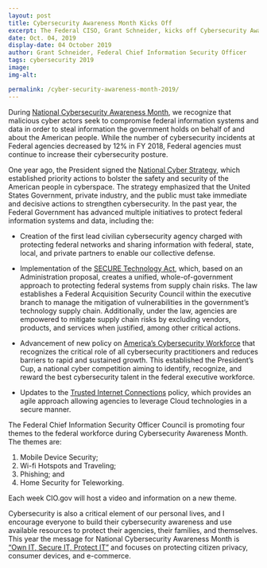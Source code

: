 ```yaml
---
layout: post
title: Cybersecurity Awareness Month Kicks Off
excerpt: The Federal CISO, Grant Schneider, kicks off Cybersecurity Awareness Month
date: Oct. 04, 2019
display-date: 04 October 2019
author: Grant Schneider, Federal Chief Information Security Officer
tags: cybersecurity 2019
image: 
img-alt: 

permalink: /cyber-security-awareness-month-2019/
---
```

During [National Cybersecurity Awareness Month](https://www.whitehouse.gov/wp-content/uploads/2018/09/National-Cyber-Strategy.pdf), we recognize that malicious cyber actors seek to compromise federal information systems and data in order to steal information the government holds on behalf of and about the American people. While the number of cybersecurity incidents at Federal agencies decreased by 12% in FY 2018, Federal agencies must continue to increase their cybersecurity posture. 

One year ago, the President signed the [National Cyber Strategy](https://www.whitehouse.gov/wp-content/uploads/2018/09/National-Cyber-Strategy.pdf), which established priority actions to bolster the safety and security of the American people in cyberspace. The strategy emphasized that the United States Government, private industry, and the public must take immediate and decisive actions to strengthen cybersecurity. In the past year, the Federal Government has advanced multiple initiatives to protect federal information systems and data, including the:    
- Creation of the first lead civilian cybersecurity agency charged with protecting federal networks and sharing information with federal, state, local, and private partners to enable our collective defense. 

- Implementation of the [SECURE Technology Act](https://www.congress.gov/bill/115th-congress/house-bill/7327/text), which, based on an Administration proposal, creates a unified, whole-of-government approach to protecting federal systems from supply chain risks.  The law establishes a Federal Acquisition Security Council within the executive branch to manage the mitigation of vulnerabilities in the government’s technology supply chain. Additionally, under the law, agencies are empowered to mitigate supply chain risks by excluding vendors, products, and services when justified, among other critical actions.

- Advancement of new policy on [America’s Cybersecurity Workforce](https://www.whitehouse.gov/presidential-actions/executive-order-americas-cybersecurity-workforce/) that recognizes the critical role of all cybersecurity practitioners and reduces barriers to rapid and sustained growth.  This established the President’s Cup, a national cyber competition aiming to identify, recognize, and reward the best cybersecurity talent in the federal executive workforce.

- Updates to the [Trusted Internet Connections](https://www.whitehouse.gov/wp-content/uploads/2019/09/M-19-26.pdf) policy, which provides an agile approach allowing agencies to leverage Cloud technologies in a secure manner.

The Federal Chief Information Security Officer Council is promoting four themes to the federal workforce during Cybersecurity Awareness Month. The themes are:
1. Mobile Device Security; 
2. Wi-fi Hotspots and Traveling; 
3. Phishing; and 
4. Home Security for Teleworking.  

Each week CIO.gov will host a video and information on a new theme.  

Cybersecurity is also a critical element of our personal lives, and I encourage everyone to build their cybersecurity awareness and use available resources to protect their agencies, their families, and themselves. This year the message for National Cybersecurity Awareness Month is [“Own IT, Secure IT, Protect IT”](https://www.dhs.gov/national-cyber-security-awareness-month) and  focuses on protecting citizen privacy, consumer devices, and e-commerce. 

